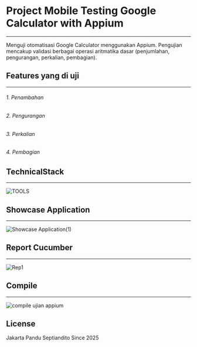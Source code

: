 # Project Mobile Testing Google Calculator with Appium 
------------------------
Menguji otomatisasi Google Calculator menggunakan Appium. Pengujian mencakup validasi berbagai operasi aritmatika dasar (penjumlahan, pengurangan, perkalian, pembagian).


## Features yang di uji
------------------------
###### 1. Penambahan
###### 2. Pengurangan
###### 3. Perkalian
###### 4. Pembagian

## TechnicalStack
------------------------
![TOOLS](https://github.com/user-attachments/assets/d17dec82-b004-4ac2-8bb3-162415cc92e0)


## Showcase Application
------------------------
![Showcase Application(1)](https://github.com/user-attachments/assets/4cc02841-1268-4ddd-8519-46c0405b0520)


## Report Cucumber
------------------------
![Rep1](https://github.com/user-attachments/assets/1f217791-f3cc-4b41-8b2e-c1bc1594d284)


## Compile 
------------------------
![compile ujian appium](https://github.com/user-attachments/assets/304a7899-3837-4f30-9011-27256e42a310)



## License
Jakarta 
Pandu Septiandito
Since 2025
